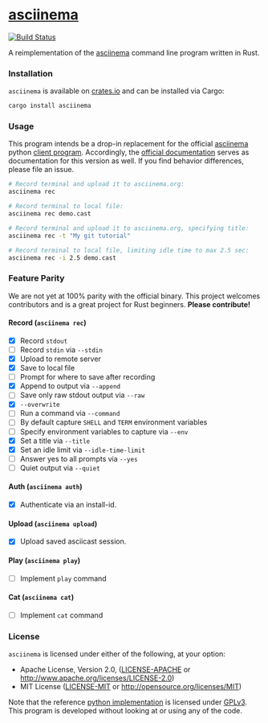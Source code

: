 # [asciinema]

[![Build Status](https://travis-ci.org/LegNeato/asciinema-rs.svg?branch=master)](https://travis-ci.org/LegNeato/asciinema-rs)

A reimplementation of the [asciinema][asciinema] command line program written in
Rust.

### Installation

`asciinema` is available on [crates.io](https://crates.io/crates/asciinema) and can be installed via Cargo:

```sh
cargo install asciinema
```

### Usage

This program intends be a drop-in replacement for the official
[asciinema][asciinema] python [client program][original]. Accordingly, the
[official documentation](https://asciinema.org/docs/getting-started) serves
as documentation for this version as well. If you find behavior differences, please file an issue.

```sh
# Record terminal and upload it to asciinema.org:
asciinema rec

# Record terminal to local file:
asciinema rec demo.cast

# Record terminal and upload it to asciinema.org, specifying title:
asciinema rec -t "My git tutorial"

# Record terminal to local file, limiting idle time to max 2.5 sec:
asciinema rec -i 2.5 demo.cast
```

### Feature Parity

We are not yet at 100% parity with the official binary. This project welcomes
contributors and is a great project for Rust beginners. **Please contribute!**

#### Record (`asciinema rec`)

* [x] Record `stdout`
* [ ] Record `stdin` via `--stdin`
* [x] Upload to remote server
* [x] Save to local file
* [ ] Prompt for where to save after recording
* [x] Append to output via `--append`
* [ ] Save only raw stdout output via `--raw`
* [x] `--overwrite`
* [ ] Run a command via `--command`
* [ ] By default capture `SHELL` and `TERM` environment variables
* [ ] Specify environment variables to capture via `--env`
* [x] Set a title via `--title`
* [x] Set an idle limit via `--idle-time-limit`
* [ ] Answer yes to all prompts via `--yes`
* [ ] Quiet output via `--quiet`

#### Auth (`asciinema auth`)

* [x] Authenticate via an install-id.

#### Upload (`asciinema upload`)

* [x] Upload saved asciicast session.

#### Play (`asciinema play`)

* [ ] Implement `play` command

#### Cat (`asciinema cat`)

* [ ] Implement `cat` command

### License

`asciinema` is licensed under either of the following, at your option:

* Apache License, Version 2.0, ([LICENSE-APACHE](LICENSE-APACHE) or http://www.apache.org/licenses/LICENSE-2.0)
* MIT License ([LICENSE-MIT](LICENSE-MIT) or http://opensource.org/licenses/MIT)

Note that the reference [python implementation][original] is licensed under [GPLv3](https://github.com/asciinema/asciinema/blob/develop/LICENSE). This program is developed without looking at or using any of the code.

[asciinema]: https://asciinema.org
[original]: https://github.com/asciinema/asciinema
